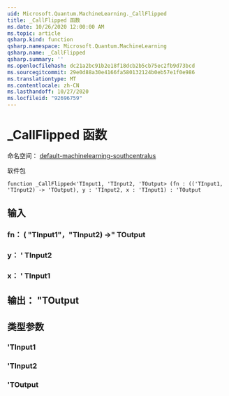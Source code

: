 ```yaml
---
uid: Microsoft.Quantum.MachineLearning._CallFlipped
title: _CallFlipped 函数
ms.date: 10/26/2020 12:00:00 AM
ms.topic: article
qsharp.kind: function
qsharp.namespace: Microsoft.Quantum.MachineLearning
qsharp.name: _CallFlipped
qsharp.summary: ''
ms.openlocfilehash: dc21a2bc91b2e18f18dcb2b5cb75ec2fb9d73bcd
ms.sourcegitcommit: 29e0d88a30e4166fa580132124b0eb57e1f0e986
ms.translationtype: MT
ms.contentlocale: zh-CN
ms.lasthandoff: 10/27/2020
ms.locfileid: "92696759"
---
```

# <a name="_callflipped-function"></a>_CallFlipped 函数

命名空间： [default-machinelearning-southcentralus](xref:Microsoft.Quantum.MachineLearning)

软件包 [](https://nuget.org/packages/)




```qsharp
function _CallFlipped<'TInput1, 'TInput2, 'TOutput> (fn : (('TInput1, 'TInput2) -> 'TOutput), y : 'TInput2, x : 'TInput1) : 'TOutput
```


## <a name="input"></a>输入

### <a name="fn--tinput1tinput2---toutput"></a>fn： ( "TInput1"，"TInput2) ->" TOutput




### <a name="y--tinput2"></a>y： ' TInput2




### <a name="x--tinput1"></a>x： ' TInput1





## <a name="output--toutput"></a>输出： "TOutput



## <a name="type-parameters"></a>类型参数

### <a name="tinput1"></a>'TInput1


### <a name="tinput2"></a>'TInput2


### <a name="toutput"></a>'TOutput

